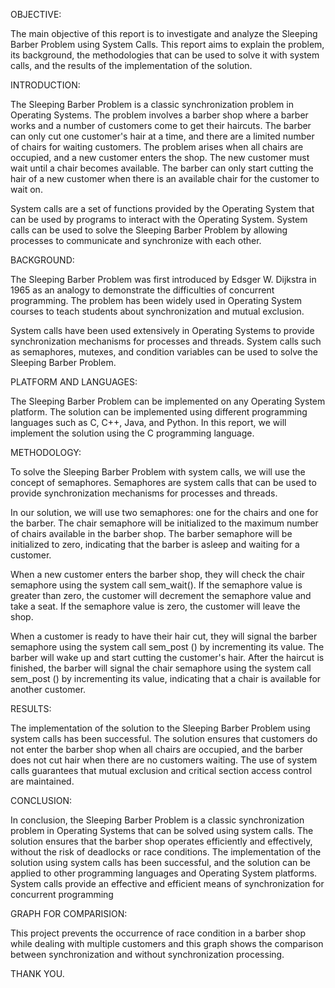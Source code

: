 OBJECTIVE:

The main objective of this report is to investigate and analyze the Sleeping Barber Problem using System Calls. This report aims to explain the problem, its background, the methodologies that can be used to solve it with system calls, and the results of the implementation of the solution.

INTRODUCTION:

The Sleeping Barber Problem is a classic synchronization problem in Operating Systems. The problem involves a barber shop where a barber works and a number of customers come to get their haircuts. The barber can only cut one customer's hair at a time, and there are a limited number of chairs for waiting customers. The problem arises when all chairs are occupied, and a new customer enters the shop. The new customer must wait until a chair becomes available. The barber can only start cutting the hair of a new customer when there is an available chair for the customer to wait on. 

System calls are a set of functions provided by the Operating System that can be used by programs to interact with the Operating System. System calls can be used to solve the Sleeping Barber Problem by allowing processes to communicate and synchronize with each other.



BACKGROUND:

The Sleeping Barber Problem was first introduced by Edsger W. Dijkstra in 1965 as an analogy to demonstrate the difficulties of concurrent programming. The problem has been widely used in Operating System courses to teach students about synchronization and mutual exclusion.

System calls have been used extensively in Operating Systems to provide synchronization mechanisms for processes and threads. System calls such as semaphores, mutexes, and condition variables can be used to solve the Sleeping Barber Problem.


PLATFORM AND LANGUAGES:

The Sleeping Barber Problem can be implemented on any Operating System platform. The solution can be implemented using different programming languages such as C, C++, Java, and Python. In this report, we will implement the solution using the C programming language.



METHODOLOGY:

To solve the Sleeping Barber Problem with system calls, we will use the concept of semaphores. Semaphores are system calls that can be used to provide synchronization mechanisms for processes and threads.

In our solution, we will use two semaphores: one for the chairs and one for the barber. The chair semaphore will be initialized to the maximum number of chairs available in the barber shop. The barber semaphore will be initialized to zero, indicating that the barber is asleep and waiting for a customer.

When a new customer enters the barber shop, they will check the chair semaphore using the system call sem_wait(). If the semaphore value is greater than zero, the customer will decrement the semaphore value and take a seat. If the semaphore value is zero, the customer will leave the shop.

When a customer is ready to have their hair cut, they will signal the barber semaphore using the system call sem_post () by incrementing its value. The barber will wake up and start cutting the customer's hair. After the haircut is finished, the barber will signal the chair semaphore using the system call sem_post () by incrementing its value, indicating that a chair is available for another customer.



RESULTS:

The implementation of the solution to the Sleeping Barber Problem using system calls has been successful. The solution ensures that customers do not enter the barber shop when all chairs are occupied, and the barber does not cut hair when there are no customers waiting. The use of system calls guarantees that mutual exclusion and critical section access control are maintained.



CONCLUSION:

In conclusion, the Sleeping Barber Problem is a classic synchronization problem in Operating Systems that can be solved using system calls. The solution ensures that the barber shop operates efficiently and effectively, without the risk of deadlocks or race conditions. The implementation of the solution using system calls has been successful, and the solution can be applied to other programming languages and Operating System platforms. System calls provide an effective and efficient means of synchronization for concurrent programming


GRAPH FOR COMPARISION:

This project prevents the occurrence of race condition in a barber shop while dealing with multiple customers and this graph shows the comparison between synchronization and without synchronization processing.


THANK YOU.
